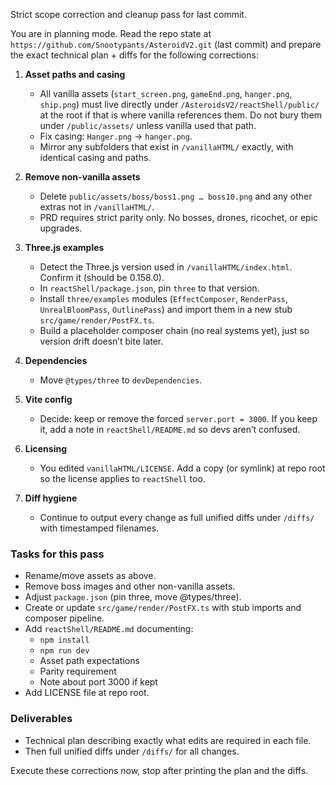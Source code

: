 Strict scope correction and cleanup pass for last commit.

You are in planning mode. Read the repo state at `https://github.com/Snootypants/AsteroidV2.git` (last commit) and prepare the exact technical plan + diffs for the following corrections:

1. **Asset paths and casing**
   - All vanilla assets (`start_screen.png`, `gameEnd.png`, `hanger.png`, `ship.png`) must live directly under `/AsteroidsV2/reactShell/public/` at the root if that is where vanilla references them. Do not bury them under `/public/assets/` unless vanilla used that path.
   - Fix casing: `Hanger.png` → `hanger.png`.
   - Mirror any subfolders that exist in `/vanillaHTML/` exactly, with identical casing and paths.

2. **Remove non-vanilla assets**
   - Delete `public/assets/boss/boss1.png … boss10.png` and any other extras not in `/vanillaHTML/`.
   - PRD requires strict parity only. No bosses, drones, ricochet, or epic upgrades.

3. **Three.js examples**
   - Detect the Three.js version used in `/vanillaHTML/index.html`. Confirm it (should be 0.158.0).
   - In `reactShell/package.json`, pin `three` to that version.
   - Install `three/examples` modules (`EffectComposer`, `RenderPass`, `UnrealBloomPass`, `OutlinePass`) and import them in a new stub `src/game/render/PostFX.ts`.
   - Build a placeholder composer chain (no real systems yet), just so version drift doesn’t bite later.

4. **Dependencies**
   - Move `@types/three` to `devDependencies`.

5. **Vite config**
   - Decide: keep or remove the forced `server.port = 3000`. If you keep it, add a note in `reactShell/README.md` so devs aren’t confused.

6. **Licensing**
   - You edited `vanillaHTML/LICENSE`. Add a copy (or symlink) at repo root so the license applies to `reactShell` too.

7. **Diff hygiene**
   - Continue to output every change as full unified diffs under `/diffs/` with timestamped filenames.

### Tasks for this pass
- Rename/move assets as above.
- Remove boss images and other non-vanilla assets.
- Adjust `package.json` (pin three, move @types/three).
- Create or update `src/game/render/PostFX.ts` with stub imports and composer pipeline.
- Add `reactShell/README.md` documenting:
  - `npm install`
  - `npm run dev`
  - Asset path expectations
  - Parity requirement
  - Note about port 3000 if kept
- Add LICENSE file at repo root.

### Deliverables
- Technical plan describing exactly what edits are required in each file.
- Then full unified diffs under `/diffs/` for all changes.

Execute these corrections now, stop after printing the plan and the diffs.